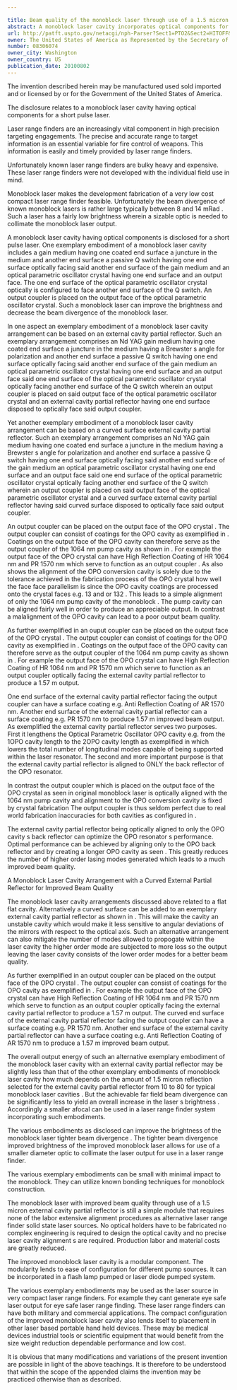 ```yaml
---

title: Beam quality of the monoblock laser through use of a 1.5 micron external cavity partial reflector
abstract: A monoblock laser cavity incorporates optical components for a short-pulse laser. These optical components are ‘locked’ into alignment forming an optical laser cavity for flash lamp or diode laser pumping. The optical laser cavity does not need optical alignment after it is fabricated, increasing the brightness of the monoblock laser.
url: http://patft.uspto.gov/netacgi/nph-Parser?Sect1=PTO2&Sect2=HITOFF&p=1&u=%2Fnetahtml%2FPTO%2Fsearch-adv.htm&r=1&f=G&l=50&d=PALL&S1=08306074&OS=08306074&RS=08306074
owner: The United States of America as Represented by the Secretary of the Army
number: 08306074
owner_city: Washington
owner_country: US
publication_date: 20100802
---
```

The invention described herein may be manufactured used sold imported and or licensed by or for the Government of the United States of America.

The disclosure relates to a monoblock laser cavity having optical components for a short pulse laser.

Laser range finders are an increasingly vital component in high precision targeting engagements. The precise and accurate range to target information is an essential variable for fire control of weapons. This information is easily and timely provided by laser range finders.

Unfortunately known laser range finders are bulky heavy and expensive. These laser range finders were not developed with the individual field use in mind.

Monoblock laser makes the development fabrication of a very low cost compact laser range finder feasible. Unfortunately the beam divergence of known monoblock lasers is rather large typically between 8 and 14 mRad . Such a laser has a fairly low brightness wherein a sizable optic is needed to collimate the monoblock laser output.

A monoblock laser cavity having optical components is disclosed for a short pulse laser. One exemplary embodiment of a monoblock laser cavity includes a gain medium having one coated end surface a juncture in the medium and another end surface a passive Q switch having one end surface optically facing said another end surface of the gain medium and an optical parametric oscillator crystal having one end surface and an output face. The one end surface of the optical parametric oscillator crystal optically is configured to face another end surface of the Q switch. An output coupler is placed on the output face of the optical parametric oscillator crystal. Such a monoblock laser can improve the brightness and decrease the beam divergence of the monoblock laser.

In one aspect an exemplary embodiment of a monoblock laser cavity arrangement can be based on an external cavity partial reflector. Such an exemplary arrangement comprises an Nd YAG gain medium having one coated end surface a juncture in the medium having a Brewster s angle for polarization and another end surface a passive Q switch having one end surface optically facing said another end surface of the gain medium an optical parametric oscillator crystal having one end surface and an output face said one end surface of the optical parametric oscillator crystal optically facing another end surface of the Q switch wherein an output coupler is placed on said output face of the optical parametric oscillator crystal and an external cavity partial reflector having one end surface disposed to optically face said output coupler.

Yet another exemplary embodiment of a monoblock laser cavity arrangement can be based on a curved surface external cavity partial reflector. Such an exemplary arrangement comprises an Nd YAG gain medium having one coated end surface a juncture in the medium having a Brewster s angle for polarization and another end surface a passive Q switch having one end surface optically facing said another end surface of the gain medium an optical parametric oscillator crystal having one end surface and an output face said one end surface of the optical parametric oscillator crystal optically facing another end surface of the Q switch wherein an output coupler is placed on said output face of the optical parametric oscillator crystal and a curved surface external cavity partial reflector having said curved surface disposed to optically face said output coupler.

An output coupler can be placed on the output face of the OPO crystal . The output coupler can consist of coatings for the OPO cavity as exemplified in . Coatings on the output face of the OPO cavity can therefore serve as the output coupler of the 1064 nm pump cavity as shown in . For example the output face of the OPO crystal can have High Reflection Coating of HR 1064 nm and PR 1570 nm which serve to function as an output coupler . As also shows the alignment of the OPO conversion cavity is solely due to the tolerance achieved in the fabrication process of the OPO crystal how well the face face parallelism is since the OPO cavity coatings are processed onto the crystal faces e.g. 13 and or 132 . This leads to a simple alignment of only the 1064 nm pump cavity of the monoblock . The pump cavity can be aligned fairly well in order to produce an appreciable output. In contrast a malalignment of the OPO cavity can lead to a poor output beam quality.

As further exemplified in an ouput coupler can be placed on the output face of the OPO crystal . The output coupler can consist of coatings for the OPO cavity as exemplified in . Coatings on the output face of the OPO cavity can therefore serve as the output coupler of the 1064 nm pump cavity as shown in . For example the output face of the OPO crystal can have High Reflection Coating of HR 1064 nm and PR 1570 nm which serve to function as an output coupler optically facing the external cavity partial reflector to produce a 1.57 m output.

One end surface of the external cavity partial reflector facing the output coupler can have a surface coating e.g. Anti Reflection Coating of AR 1570 nm. Another end surface of the external cavity partial reflector can a surface coating e.g. PR 1570 nm to produce 1.57 m improved beam output. As exemplified the external cavity partial reflector serves two purposes. First it lengthens the Optical Parametric Oscillator OPO cavity e.g. from the 1OPO cavity length to the 2OPO cavity length as exemplified in which lowers the total number of longitudinal modes capable of being supported within the laser resonator. The second and more important purpose is that the external cavity partial reflector is aligned to ONLY the back reflector of the OPO resonator.

In contrast the output coupler which is placed on the output face of the OPO crystal as seen in original monoblock laser is optically aligned with the 1064 nm pump cavity and alignment to the OPO conversion cavity is fixed by crystal fabrication The output coupler is thus seldom perfect due to real world fabrication inaccuracies for both cavities as configured in .

The external cavity partial reflector being optically aligned to only the OPO cavity s back reflector can optimize the OPO resonator s performance. Optimal performance can be achieved by aligning only to the OPO back reflector and by creating a longer OPO cavity as seen . This greatly reduces the number of higher order lasing modes generated which leads to a much improved beam quality.

A Monoblock Laser Cavity Arrangement with a Curved External Partial Reflector for Improved Beam Quality

The monoblock laser cavity arrangements discussed above related to a flat flat cavity. Alternatively a curved surface can be added to an exemplary external cavity partial reflector as shown in . This will make the cavity an unstable cavity which would make it less sensitive to angular deviations of the mirrors with respect to the optical axis. Such an alternative arrangement can also mitigate the number of modes allowed to propogate within the laser cavity the higher order mode are subjected to more loss so the output leaving the laser cavity consists of the lower order modes for a better beam quality.

As further exemplified in an output coupler can be placed on the output face of the OPO crystal . The output coupler can consist of coatings for the OPO cavity as exemplified in . For example the output face of the OPO crystal can have High Reflection Coating of HR 1064 nm and PR 1570 nm which serve to function as an output coupler optically facing the external cavity partial reflector to produce a 1.57 m output. The curved end surface of the external cavity partial reflector facing the output coupler can have a surface coating e.g. PR 1570 nm. Another end surface of the external cavity partial reflector can have a surface coating e.g. Anti Reflection Coating of AR 1570 nm to produce a 1.57 m improved beam output.

The overall output energy of such an alternative exemplary embodiment of the monoblock laser cavity with an external cavity partial reflector may be slightly less than that of the other exemplary embodiments of monoblock laser cavity how much depends on the amount of 1.5 micron reflection selected for the external cavity partial reflector from 10 to 80 for typical monoblock laser cavities . But the achievable far field beam divergence can be significantly less to yield an overall increase in the laser s brightness . Accordingly a smaller afocal can be used in a laser range finder system incorporating such embodiments.

The various embodiments as disclosed can improve the brightness of the monoblock laser tighter beam divergence . The tighter beam divergence improved brightness of the improved monoblock laser allows for use of a smaller diameter optic to collimate the laser output for use in a laser range finder.

The various exemplary embodiments can be small with minimal impact to the monoblock. They can utilize known bonding techniques for monoblock construction.

The monoblock laser with improved beam quality through use of a 1.5 micron external cavity partial reflector is still a simple module that requires none of the labor extensive alignment procedures as alternative laser range finder solid state laser sources. No optical holders have to be fabricated no complex engineering is required to design the optical cavity and no precise laser cavity alignment s are required. Production labor and material costs are greatly reduced.

The improved monoblock laser cavity is a modular component. The modularity lends to ease of configuration for different pump sources. It can be incorporated in a flash lamp pumped or laser diode pumped system.

The various exemplary embodiments may be used as the laser source in very compact laser range finders. For example they cant generate eye safe laser output for eye safe laser range finding. These laser range finders can have both military and commercial applications. The compact configuration of the improved monoblock laser cavity also lends itself to placement in other laser based portable hand held devices. These may be medical devices industrial tools or scientific equipment that would benefit from the size weight reduction dependable performance and low cost.

It is obvious that many modifications and variations of the present invention are possible in light of the above teachings. It is therefore to be understood that within the scope of the appended claims the invention may be practiced otherwise than as described.

